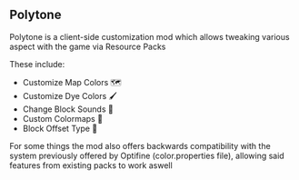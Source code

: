 ## Polytone
Polytone is a client-side customization mod which allows tweaking various aspect with the game via Resource Packs

These include:

* Customize Map Colors 🗺️
* Customize Dye Colors 🖌️
* Change Block Sounds 🎵
* Custom Colormaps 🎨
* Block Offset Type 📐


For some things the mod also offers backwards compatibility with the system previously offered by Optifine (color.properties file), allowing said features from existing packs to work aswell
